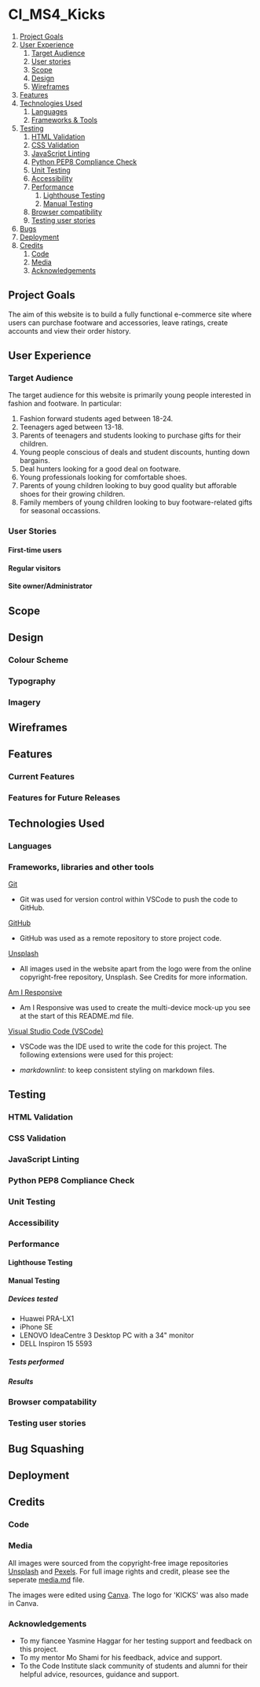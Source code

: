 # CI_MS4_Kicks

1. [Project Goals](#project-goals)
2. [User Experience](#user-experience)
    1. [Target Audience](#target-audience)
    2. [User stories](#user-stories)
    3. [Scope](#scope)
    4. [Design](#design)
    5. [Wireframes](#wireframes)
3. [Features](#features)
4. [Technologies Used](#technologies-used)
    1. [Languages](#languages)
    2. [Frameworks & Tools](#frameworks,-libraries-and-other-tools)
5. [Testing](#testing)
    1. [HTML Validation](#HTML-validation)
    2. [CSS Validation](#CSS-validation)
    3. [JavaScript Linting](#JavaScript-Linting)
    4. [Python PEP8 Compliance Check](#Python-PEP8-Compliance-Check)
    5. [Unit Testing](#Unit-Testing)
    6. [Accessibility](#accessibility)
    7. [Performance](#performance)
        1. [Lighthouse Testing](#Lighthouse-Testing)
        2. [Manual Testing](#Manual-Testing)
    8. [Browser compatibility](#browser-compatability)
    9. [Testing user stories](#testing-user-stories)
6. [Bugs](#Bug-Squashing)
7. [Deployment](#deployment)
8. [Credits](#credits)
    1. [Code](#code)
    2. [Media](#media)
    3. [Acknowledgements](#acknowledgements)

## Project Goals

The aim of this website is to build a fully functional e-commerce site where users can purchase footware and accessories, leave ratings, create accounts and view their order history. 

## User Experience

### Target Audience

The target audience for this website is primarily young people interested in fashion and footware. In particular: 
1. Fashion forward students aged between 18-24.
2. Teenagers aged between 13-18.
3. Parents of teenagers and students looking to purchase gifts for their children. 
4. Young people conscious of deals and student discounts, hunting down bargains.
5. Deal hunters looking for a good deal on footware.
6. Young professionals looking for comfortable shoes. 
7. Parents of young children looking to buy good quality but afforable shoes for their growing children.
8. Family members of young children looking to buy footware-related gifts for seasonal occassions.

### User Stories

#### First-time users

#### Regular visitors

#### Site owner/Administrator

## Scope

## Design

### Colour Scheme

### Typography

### Imagery

## Wireframes

## Features

### Current Features

### Features for Future Releases

## Technologies Used

### Languages

### Frameworks, libraries and other tools

[Git](https://git-scm.com/)

- Git was used for version control within VSCode to push the code to GitHub.

[GitHub](https://github.com/)

- GitHub was used as a remote repository to store project code.

[Unsplash](https://unsplash.com/)

- All images used in the website apart from the logo were from the online copyright-free repository, Unsplash. See Credits for more information.

[Am I Responsive](http://ami.responsivedesign.is/)

- Am I Responsive was used to create the multi-device mock-up you see at the start of this README.md file.

[Visual Studio Code (VSCode)](https://code.visualstudio.com/)

- VSCode was the IDE used to write the code for this project. The following extensions were used for this project:

- *markdownlint*: to keep consistent styling on markdown files.

## Testing

### HTML Validation

### CSS Validation

### JavaScript Linting

### Python PEP8 Compliance Check

### Unit Testing

### Accessibility

### Performance

#### Lighthouse Testing

#### Manual Testing

##### Devices tested

- Huawei PRA-LX1
- iPhone SE
- LENOVO IdeaCentre 3 Desktop PC with a 34" monitor
- DELL Inspiron 15 5593

##### Tests performed

##### Results

### Browser compatability

### Testing user stories

## Bug Squashing

## Deployment

## Credits

### Code

### Media

All images were sourced from the copyright-free image repositories [Unsplash](https://unsplash.com/) and [Pexels](https://www.pexels.com/). For full image rights and credit, please see the seperate [media.md](/docs/media.md) file.

The images were edited using [Canva](https://www.canva.com/). The logo for 'KICKS' was also made in Canva.

### Acknowledgements

- To my fiancee Yasmine Haggar for her testing support and feedback on this project.
- To my mentor Mo Shami for his feedback, advice and support.
- To the Code Institute slack community of students and alumni for their helpful advice, resources, guidance and support.
